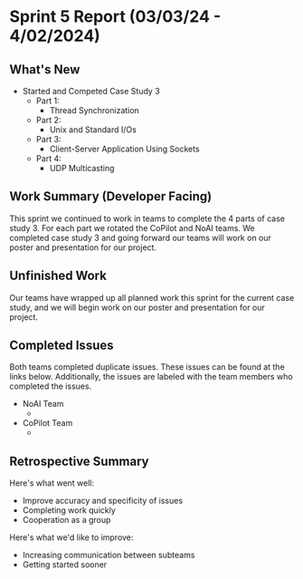 # Sprint 5 Report (03/03/24 - 4/02/2024)

## What's New
 * Started and Competed Case Study 3
	* Part 1: 
		* Thread Synchronization
	* Part 2: 
		* Unix and Standard I/Os
    * Part 3: 
    	* Client-Server Application Using Sockets
    * Part 4:
    	* UDP Multicasting
## Work Summary (Developer Facing)
This sprint we continued to work in teams to complete the 4 parts of case study 3. For each part we rotated the CoPilot and NoAI teams. We completed case study 3 and going forward our teams will work on our poster and presentation for our project.

## Unfinished Work
Our teams have wrapped up all planned work this sprint for the current case study, and we will begin work on our poster and presentation for our project.

## Completed Issues
Both teams completed duplicate issues. These issues can be found at the links below. Additionally, the issues are labeled with the team members who completed the issues.
 * NoAI Team
    * []()
 * CoPilot Team
    * []()

## Retrospective Summary
Here's what went well:
  * Improve accuracy and specificity of issues
  * Completing work quickly
  * Cooperation as a group
 
Here's what we'd like to improve:
   * Increasing communication between subteams
   * Getting started sooner